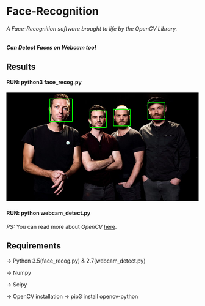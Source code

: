 # Face-Recognition

###### A Face-Recognition software brought to life by the *OpenCV* Library. 

##### Can Detect Faces on *Webcam* too!

## Results

#### RUN: python3  face_recog.py

![](https://github.com/Ojaswy/Face-Recognition/blob/master/images/Faces%20found%20Coldplay.png)

#### RUN: python webcam_detect.py

*PS:* You can read more about *OpenCV* [here](https://opencv.org/).

## Requirements

-> Python 3.5(face_recog.py) & 2.7(webcam_detect.py)

-> Numpy

-> Scipy

-> OpenCV installation -> pip3 install opencv-python
 
